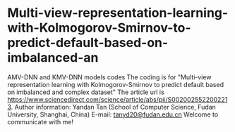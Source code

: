 # Multi-view-representation-learning-with-Kolmogorov-Smirnov-to-predict-default-based-on-imbalanced-an
AMV-DNN and KMV-DNN models codes
The coding is for "Multi-view representation learning with Kolmogorov-Smirnov to predict default based on imbalanced and complex dataset"
The article url is https://www.sciencedirect.com/science/article/abs/pii/S0020025522002213.
Author information: Yandan Tan (School of Computer Science, Fudan University, Shanghai, China)
E-mail: tanyd20@fudan.edu.cn
Welcome to communicate with me!
